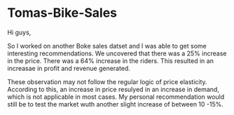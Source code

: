 # Tomas-Bike-Sales

Hi guys,

So I worked on another Boke sales datset and I was able to get some interesting recommendations.
We uncovered that there was a 25% increase in the price.
There was a 64% increase in the riders.
This resulted in an increasae in profit and revenue generated.

These observation may not follow the regular logic of price elasticity.
According to this, an increase in price resulyed in an increase in demand, which is not applicable in most cases.
My personal recommendation would still be to test the market wuth another slight increase of between 10 -15%.

